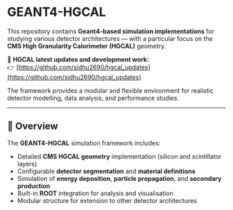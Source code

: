# GEANT4-HGCAL

This repository contains **Geant4-based simulation implementations** for studying various detector architectures — with a particular focus on the **CMS High Granularity Calorimeter (HGCAL)** geometry.

🔗 **HGCAL latest updates and development work:**  
👉 [https://github.com/sidhu2690/hgcal_updates](https://github.com/sidhu2690/hgcal_updates)

The framework provides a modular and flexible environment for realistic detector modelling, data analysis, and performance studies.

---

## 🧩 Overview

The **GEANT4-HGCAL** simulation framework includes:

- Detailed **CMS HGCAL geometry** implementation (silicon and scintillator layers)
- Configurable **detector segmentation** and **material definitions**
- Simulation of **energy deposition**, **particle propagation**, and **secondary production**
- Built-in **ROOT** integration for analysis and visualisation
- Modular structure for extension to other detector architectures



